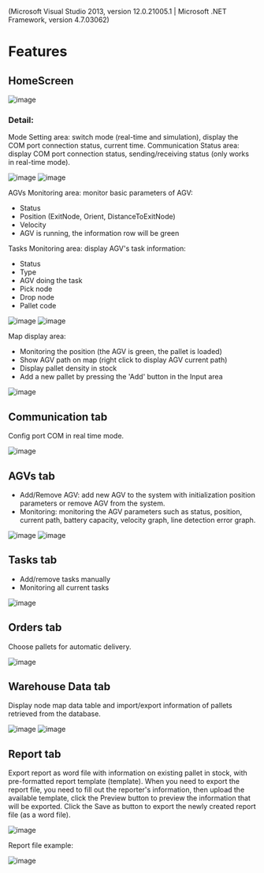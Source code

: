 (Microsoft Visual Studio 2013, version 12.0.21005.1  |  Microsoft .NET Framework, version 4.7.03062)

# Features
## HomeScreen

![image](https://user-images.githubusercontent.com/53065114/90325915-ddb13000-dfab-11ea-8f86-a4d16c19bf12.png)

### Detail:
Mode Setting area: switch mode (real-time and simulation), display the COM port connection status, current time. 
Communication Status area: display COM port connection status, sending/receiving status (only works in real-time mode).

![image](https://user-images.githubusercontent.com/53065114/90325968-8069ae80-dfac-11ea-89f5-f06d7918d525.png)
![image](https://user-images.githubusercontent.com/53065114/90327640-df84ee80-dfbf-11ea-967c-8aa3c8185aa6.png)

AGVs Monitoring area: monitor basic parameters of AGV:
+ Status
+ Position (ExitNode, Orient, DistanceToExitNode)
+ Velocity
+ AGV is running, the information row will be green

Tasks Monitoring area: display AGV's task information:
+ Status
+ Type
+ AGV doing the task
+ Pick node
+ Drop node
+ Pallet code

![image](https://user-images.githubusercontent.com/53065114/90327524-82d50400-dfbe-11ea-93b1-fca3f0220224.png)
![image](https://user-images.githubusercontent.com/53065114/90327614-87e68300-dfbf-11ea-91db-ef1cd58625dc.png)

Map display area:
+ Monitoring the position (the AGV is green, the pallet is loaded)
+ Show AGV path on map (right click to display AGV current path)
+ Display pallet density in stock
+ Add a new pallet by pressing the 'Add' button in the Input area

![image](https://user-images.githubusercontent.com/53065114/90327743-05f75980-dfc1-11ea-8fc1-124dc1273349.png)

## Communication tab
Config port COM in real time mode.

![image](https://user-images.githubusercontent.com/53065114/90327774-5cfd2e80-dfc1-11ea-85f6-1768de6f92a9.png)

## AGVs tab
+ Add/Remove AGV: add new AGV to the system with initialization position parameters or remove AGV from the system.
+ Monitoring: monitoring the AGV parameters such as status, position, current path, battery capacity, velocity graph, line detection error graph.

![image](https://user-images.githubusercontent.com/53065114/90327830-b7968a80-dfc1-11ea-89da-8415c9a0a643.png)
![image](https://user-images.githubusercontent.com/53065114/90327833-ba917b00-dfc1-11ea-97fa-08e701b84e67.png)

## Tasks tab
+ Add/remove tasks manually
+ Monitoring all current tasks

![image](https://user-images.githubusercontent.com/53065114/90327967-c5004480-dfc2-11ea-949d-a723e3eec936.png)

## Orders tab
Choose pallets for automatic delivery.

![image](https://user-images.githubusercontent.com/53065114/90327994-098be000-dfc3-11ea-8391-74473ce980f8.png)

## Warehouse Data tab
Display node map data table and import/export information of pallets retrieved from the database.

![image](https://user-images.githubusercontent.com/53065114/90328031-58397a00-dfc3-11ea-948e-c336db859d97.png)
![image](https://user-images.githubusercontent.com/53065114/90328033-5b346a80-dfc3-11ea-85d2-c6a3f04a54e0.png)

## Report tab
Export report as word file with information on existing pallet in stock, with pre-formatted report template (template).
When you need to export the report file, you need to fill out the reporter's information, then upload the available template, click the Preview button to preview the information that will be exported.
Click the Save as button to export the newly created report file (as a word file).

![image](https://user-images.githubusercontent.com/53065114/90328082-de55c080-dfc3-11ea-8ab1-e41fc143b06f.png)

Report file example:

![image](https://user-images.githubusercontent.com/53065114/90328088-ef9ecd00-dfc3-11ea-9e86-7a2bc0cb9956.png)
